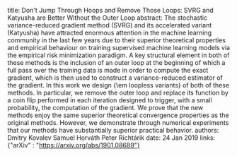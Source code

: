 title: Don't Jump Through Hoops and Remove Those Loops: SVRG and Katyusha are Better Without the Outer Loop
abstract: The stochastic variance-reduced gradient method (SVRG) and its accelerated variant (Katyusha) have attracted enormous attention in the machine learning community in the last few years due to their superior theoretical properties and empirical behaviour on training supervised machine learning models via the empirical risk minimization paradigm. A key structural element in both of these methods is the inclusion of an outer loop at the beginning of which a full pass over the training data is made in order to compute the exact gradient, which is then used to construct a variance-reduced estimator of the gradient. In this work we design {\em loopless variants} of both of these methods. In particular, we remove the outer loop and replace its function by a coin flip performed in each iteration designed to trigger, with a small probability, the computation of the gradient. We prove that the new methods enjoy the same superior theoretical convergence properties as the original methods. However, we demonstrate through numerical experiments that our methods have substantially superior practical behavior.
authors: Dmitry Kovalev
        Samuel Horváth
        Peter Richtárik
date: 24 Jan 2019
links: {"arXiv" : "https://arxiv.org/abs/1901.08689"}